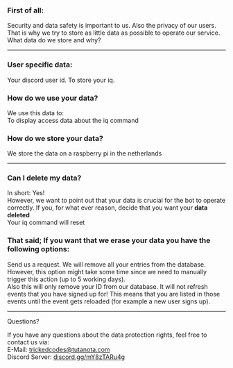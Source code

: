 ### First of all:

Security and data safety is important to us. Also the privacy of our users. That is why we try to store as little data as possible to operate our service.
What data do we store and why?

---

### User specific data:

Your discord user id.
To store your iq.

### How do we use your data?

We use this data to:  
To display access data about the iq command

### How do we store your data?

We store the data on a raspberry pi in the netherlands

---

### Can I delete my data?

In short: Yes!  
However, we want to point out that your data is crucial for the bot to operate correctly. If you, for what ever reason, decide that you want your **data deleted**  
Your iq command will reset

### That said; If you want that we erase your data you have the following options:

Send us a request. We will remove all your entries from the database. However, this option might take some time since we need to manually trigger this action (up to 5 working days).  
Also this will only remove your ID from our database. It will not refresh events that you have signed up for! This means that you are listed in those events until the event gets reloaded (for example a new user signs up).

---

Questions?

If you have any questions about the data protection rights, feel free to contact us via:  
E-Mail: trickedcodes@tutanota.com  
Discord Server: [discord.gg/mY8zTARu4g](https://discord.gg/mY8zTARu4g)